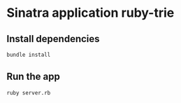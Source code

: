 # Sinatra application ruby-trie

## Install dependencies
```sh
bundle install
```

## Run the app
```sh
ruby server.rb
```
